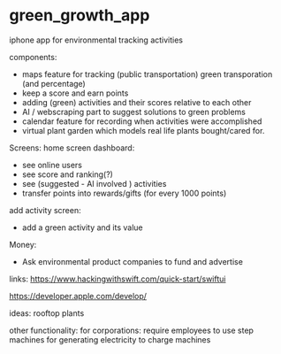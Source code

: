 # green_growth_app
iphone app for environmental tracking activities

components:
- maps feature for tracking (public transportation) green transporation (and percentage)
- keep a score and earn points
- adding (green) activities and their scores relative to each other
- AI / webscraping part to suggest solutions to green problems
- calendar feature for recording when activities were accomplished
- virtual plant garden which models real life plants bought/cared for.

Screens:
home screen dashboard:
- see online users
- see score and ranking(?)
- see (suggested - AI involved ) activities
- transfer points into rewards/gifts (for every 1000 points)

add activity screen:
- add a green activity and its value 

Money:
- Ask environmental product companies to fund and advertise

links:
https://www.hackingwithswift.com/quick-start/swiftui

https://developer.apple.com/develop/

ideas:
rooftop plants

other functionality:
for corporations:
require employees to use step machines for generating electricity to charge machines 
